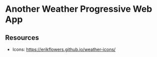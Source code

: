 # Another Weather Progressive Web App

## Resources

- Icons: https://erikflowers.github.io/weather-icons/
